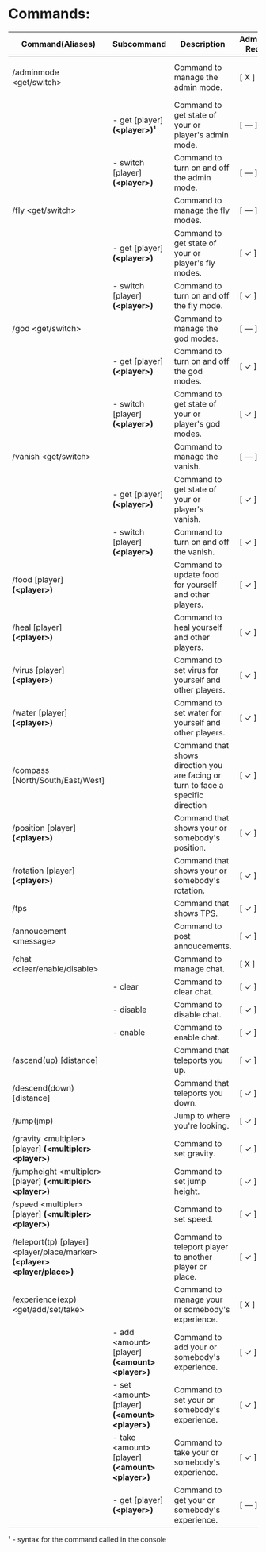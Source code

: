 ﻿
# Commands:

| Command(Aliases) | Subcommand | Description | AdminMode Required | Command Actor  |
|--|--|--|--|--|
| /adminmode \<get/switch\> |  | Command to manage the admin mode. | [ X ] | !(unturned-ico)[https://cdn2.steamgriddb.com/file/sgdb-cdn/icon/775a46e8c6d09ce5548db66cc249435c/32/64x64.png] !(console-ico)[https://img.icons8.com/glyph-neue/64/null/console.png] |
|  | - get [player] **(\<player\>)¹** | Command to get state of your or player's admin mode. | [ — ] | [ UnturnedUser & Console ] |
|  | - switch [player] **(\<player\>)** | Command to turn on and off the admin mode. | [ — ] | [ UnturnedUser & Console ] |
| /fly \<get/switch\> |  | Command to manage the fly modes. | [ — ] | [ UnturnedUser & Console ] |
|  | - get [player] **(\<player\>)** | Command to get state of your or player's fly modes. | [ ✓ ] | [ UnturnedUser & Console ] |
|  | - switch [player] **(\<player\>)** | Command to turn on and off the fly mode. | [ ✓ ] | [ UnturnedUser & Console ] |
| /god \<get/switch\> |  | Command to manage the god modes. | [ — ] | [ UnturnedUser & Console ] |
|  | - get [player] **(\<player\>)** | Command to turn on and off the god modes. | [ ✓ ] | [ UnturnedUser & Console ] |
|  | - switch [player] **(\<player\>)** | Command to get state of your or player's god modes. | [ ✓ ] | [ UnturnedUser & Console ] |
| /vanish \<get/switch\> |  | Command to manage the vanish. | [ — ] | [ UnturnedUser & Console ] |
|  | - get [player] **(\<player\>)** | Command to get state of your or player's vanish. | [ ✓ ] | [ UnturnedUser & Console ] |
|  | - switch [player] **(\<player\>)** | Command to turn on and off the vanish. | [ ✓ ] | [ UnturnedUser & Console ] |
| /food [player] **(\<player\>)** |  | Command to update food for yourself and other players. | [ ✓ ] | [ UnturnedUser & Console ] |
| /heal [player] **(\<player\>)** |  | Command to heal yourself and other players. | [ ✓ ] | [ UnturnedUser & Console ] |
| /virus [player] **(\<player\>)** |  | Command to set virus for yourself and other players. | [ ✓ ] | [ UnturnedUser & Console ] |
| /water [player] **(\<player\>)** |  | Command to set water for yourself and other players. | [ ✓ ] | [ UnturnedUser & Console ] |
| /compass [North/South/East/West] |  | Command that shows direction you are facing or turn to face a specific direction | [ ✓ ] | [ Only UnturnedUser ] |
| /position [player] **(\<player\>)** |  | Command that shows your or somebody's position. | [ ✓ ] | [ UnturnedUser & Console ] |
| /rotation [player] **(\<player\>)** |  | Command that shows your or somebody's rotation. | [ ✓ ] | [ UnturnedUser & Console ] |
| /tps |  | Command that shows TPS. | [ ✓ ] | [ UnturnedUser & Console ] |
| /annoucement \<message\> |  | Command to post annoucements. | [ ✓ ] | [ UnturnedUser & Console ] |
| /chat \<clear/enable/disable\> |  | Command to manage chat. | [ X ] | [ UnturnedUser & Console ] |
|  | - clear | Command to clear chat. | [ ✓ ] | [ UnturnedUser & Console ] |
|  | - disable | Command to disable chat. | [ ✓ ] | [ UnturnedUser & Console ] |
|  | - enable | Command to enable chat. | [ ✓ ] | [ UnturnedUser & Console ] |
| /ascend(up) [distance] |  | Command that teleports you up. | [ ✓ ] | [ Only UnturnedUser ] |
| /descend(down) [distance] |  | Command that teleports you down. | [ ✓ ] | [ Only UnturnedUser ] |
| /jump(jmp) |  | Jump to where you're looking. | [ ✓ ] | [ Only UnturnedUser ] |
| /gravity \<multipler\> [player] **(\<multipler\> \<player\>)** |  | Command to set gravity. | [ ✓ ] | [ UnturnedUser & Console ] |
| /jumpheight \<multipler\> [player] **(\<multipler\> \<player\>)** |  | Command to set jump height. | [ ✓ ] | [ UnturnedUser & Console ] |
| /speed \<multipler\> [player] **(\<multipler\> \<player\>)** |  | Command to set speed. | [ ✓ ] | [ UnturnedUser & Console ] |
| /teleport(tp) [player] \<player/place/marker\> **(\<player\> \<player/place\>)** |  | Command to teleport player to another player or place. | [ ✓ ] | [ UnturnedUser & Console ] |
| /experience(exp) \<get/add/set/take\> |  | Command to manage your or somebody's experience. | [ X ] | [ UnturnedUser & Console ] |
|  | - add \<amount\> [player] **(\<amount\> \<player\>)** | Command to add your or somebody's experience. | [ ✓ ] | [ UnturnedUser & Console ] |
|  | - set \<amount\> [player] **(\<amount\> \<player\>)** | Command to set your or somebody's experience. | [ ✓ ] | [ UnturnedUser & Console ] |
|  | - take \<amount\> [player] **(\<amount\> \<player\>)** | Command to take your or somebody's experience. | [ ✓ ] | [ UnturnedUser & Console ] |
|  | - get [player] **(\<player\>)** | Command to get your or somebody's experience. | [ — ] | [ UnturnedUser & Console ] |

¹ - syntax for the command called in the console
